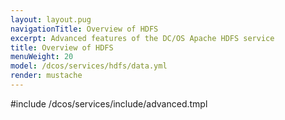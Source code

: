 ```yaml
---
layout: layout.pug
navigationTitle: Overview of HDFS
excerpt: Advanced features of the DC/OS Apache HDFS service
title: Overview of HDFS
menuWeight: 20
model: /dcos/services/hdfs/data.yml
render: mustache
---
```


#include /dcos/services/include/advanced.tmpl
